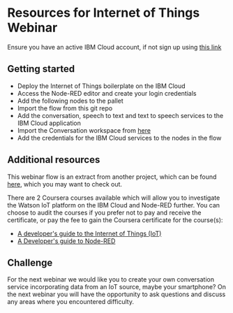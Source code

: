 # Resources for Internet of Things Webinar  
Ensure you have an active IBM Cloud account, if not sign up using [this link](https://ibm.biz/BdZRMN)  

## Getting started  
- Deploy the Internet of Things boilerplate on the IBM Cloud  
- Access the Node-RED editor and create your login credentials  
- Add the following nodes to the pallet <TODO list nodes>  
- Import the flow from this git repo  
- Add the conversation, speech to text and text to speech services to the IBM Cloud application   
- Import the Conversation workspace from   [here](https://github.com/binnes/tobyjnr/blob/master/conversation/TobyJnr_conversation_workspace.json)  
- Add the credentials for the IBM Cloud services to the nodes in the flow  

## Additional resources  
This webinar flow is an extract from another project, which can be found [here](https://github.com/binnes/tobyjnr), which you may want to check out.  

There are 2 Coursera courses available which will allow you to investigate the Watson IoT platform on the IBM Cloud and Node-RED further.   You can choose to audit the courses if you prefer not to pay and receive the certificate, or pay the fee to gain the Coursera certificate for the course(s):  
- [A developer's guide to the Internet of Things (IoT)](https://www.coursera.org/learn/developer-iot/home)  
- [A Developer's guide to Node-RED](https://www.coursera.org/learn/developer-nodered/home)  

## Challenge
For the next webinar we would like you to create your own conversation service incorporating data from an IoT source, maybe your smartphone?  On the next webinar you will have the opportunity to ask questions and discuss any areas where you encountered difficulty.  
